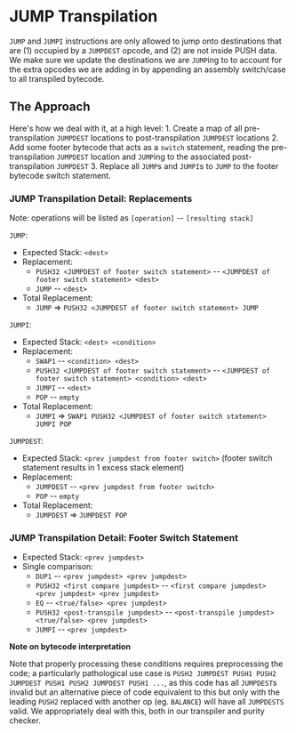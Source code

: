 # JUMP Transpilation

`JUMP` and `JUMPI` instructions are only allowed to jump onto destinations that are \(1\) occupied by a `JUMPDEST` opcode, and \(2\) are not inside PUSH data. We make sure we update the destinations we are `JUMP`ing to to account for the extra opcodes we are adding in by appending an assembly switch/case to all transpiled bytecode.

## The Approach

Here's how we deal with it, at a high level: 1. Create a map of all pre-transpilation `JUMPDEST` locations to post-transpilation `JUMPDEST` locations 2. Add some footer bytecode that acts as a `switch` statement, reading the pre-transpilation `JUMPDEST` location and `JUMP`ing to the associated post-transpilation `JUMPDEST` 3. Replace all `JUMP`s and `JUMPI`s to `JUMP` to the footer bytecode switch statement.

### JUMP Transpilation Detail: Replacements

Note: operations will be listed as `[operation]` -- `[resulting stack]`

`JUMP`:

* Expected Stack: `<dest>`
* Replacement:
  * `PUSH32 <JUMPDEST of footer switch statement>` -- `<JUMPDEST of footer switch statement> <dest>`
  * `JUMP` -- `<dest>`
* Total Replacement:
  * `JUMP` =&gt; `PUSH32 <JUMPDEST of footer switch statement> JUMP`

`JUMPI`:

* Expected Stack: `<dest> <condition>`
* Replacement:
  * `SWAP1` -- `<condition> <dest>`
  * `PUSH32 <JUMPDEST of footer switch statement>` -- `<JUMPDEST of footer switch statement> <condition> <dest>`
  * `JUMPI` -- `<dest>`
  * `POP` -- `empty`
* Total Replacement:
  * `JUMPI` =&gt; `SWAP1 PUSH32 <JUMPDEST of footer switch statement> JUMPI POP`

`JUMPDEST`:

* Expected Stack: `<prev jumpdest from footer switch>` \(footer switch statement results in 1 excess stack element\)
* Replacement:
  * `JUMPDEST` -- `<prev jumpdest from footer switch>` 
  * `POP` -- `empty`
* Total Replacement:
  * `JUMPDEST` =&gt; `JUMPDEST POP`

### JUMP Transpilation Detail: Footer Switch Statement

* Expected Stack: `<prev jumpdest>`
* Single comparison:
  * `DUP1` -- `<prev jumpdest> <prev jumpdest>`
  * `PUSH32 <first compare jumpdest>` -- `<first compare jumpdest> <prev jumpdest> <prev jumpdest>`
  * `EQ` -- `<true/false> <prev jumpdest>`
  * `PUSH32 <post-transpile jumpdest>` -- `<post-transpile jumpdest> <true/false> <prev jumpdest>`
  * `JUMPI` -- `<prev jumpdest>`

**Note on bytecode interpretation**

Note that properly processing these conditions requires preprocessing the code; a particularly pathological use case is `PUSH2 JUMPDEST PUSH1 PUSH2 JUMPDEST PUSH1 PUSH2 JUMPDEST PUSH1 ...`, as this code has all `JUMPDEST`s invalid but an alternative piece of code equivalent to this but only with the leading `PUSH2` replaced with another op \(eg. `BALANCE`\) will have all `JUMPDESTS` valid. We appropriately deal with this, both in our transpiler and purity checker.

